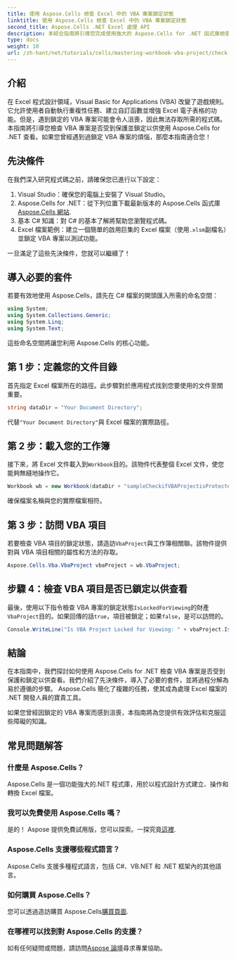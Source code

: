 ```yaml
---
title: 使用 Aspose.Cells 檢查 Excel 中的 VBA 專案鎖定狀態
linktitle: 使用 Aspose.Cells 檢查 Excel 中的 VBA 專案鎖定狀態
second_title: Aspose.Cells .NET Excel 處理 API
description: 本綜合指南將引導您完成使用強大的 Aspose.Cells for .NET 函式庫檢查 Excel 中的 VBA 專案是否已鎖定以供檢視的流程。非常適合 .NET 開發人員和 Excel 使用者。
type: docs
weight: 10
url: /zh-hant/net/tutorials/cells/mastering-workbook-vba-project/check-vba-project-lock-status/
---
```

## 介紹

在 Excel 程式設計領域，Visual Basic for Applications (VBA) 改變了遊戲規則。它允許使用者自動執行重複性任務、建立自訂函數並增強 Excel 電子表格的功能。但是，遇到鎖定的 VBA 專案可能會令人沮喪，因此無法存取所需的程式碼。本指南將引導您檢查 VBA 專案是否受到保護並鎖定以供使用 Aspose.Cells for .NET 查看。如果您曾經遇到過鎖定 VBA 專案的煩惱，那麼本指南適合您！

## 先決條件

在我們深入研究程式碼之前，請確保您已進行以下設定：

1. Visual Studio：確保您的電腦上安裝了 Visual Studio。
2.  Aspose.Cells for .NET：從下列位置下載最新版本的 Aspose.Cells 函式庫[Aspose.Cells 網站](https://releases.aspose.com/cells/net/).
3. 基本 C# 知識：對 C# 的基本了解將幫助您瀏覽程式碼。
4.  Excel 檔案範例：建立一個簡單的啟用巨集的 Excel 檔案（使用`.xlsm`副檔名）並鎖定 VBA 專案以測試功能。

一旦滿足了這些先決條件，您就可以繼續了！

## 導入必要的套件

若要有效地使用 Aspose.Cells，請先在 C# 檔案的開頭匯入所需的命名空間：

```csharp
using System;
using System.Collections.Generic;
using System.Linq;
using System.Text;
```

這些命名空間將讓您利用 Aspose.Cells 的核心功能。

## 第 1 步：定義您的文件目錄

首先指定 Excel 檔案所在的路徑。此步驟對於應用程式找到您要使用的文件至關重要。

```csharp
string dataDir = "Your Document Directory";
```

代替`"Your Document Directory"`與 Excel 檔案的實際路徑。

## 第 2 步：載入您的工作簿

接下來，將 Excel 文件載入到`Workbook`目的。該物件代表整個 Excel 文件，使您能夠無縫地操作它。

```csharp
Workbook wb = new Workbook(dataDir + "sampleCheckifVBAProjectisProtected.xlsm");
```

確保檔案名稱與您的實際檔案相符。

## 第 3 步：訪問 VBA 項目

若要檢查 VBA 項目的鎖定狀態，請造訪`VbaProject`與工作簿相關聯。該物件提供對與 VBA 項目相關的屬性和方法的存取。

```csharp
Aspose.Cells.Vba.VbaProject vbaProject = wb.VbaProject;
```

## 步驟 4：檢查 VBA 項目是否已鎖定以供查看

最後，使用以下指令檢查 VBA 專案的鎖定狀態`IsLockedForViewing`的財產`VbaProject`目的。如果回傳的話`true`，項目被鎖定；如果`false`，是可以訪問的。

```csharp
Console.WriteLine("Is VBA Project Locked for Viewing: " + vbaProject.IsLockedForViewing);
```

## 結論

在本指南中，我們探討如何使用 Aspose.Cells for .NET 檢查 VBA 專案是否受到保護和鎖定以供查看。我們介紹了先決條件，導入了必要的套件，並將過程分解為易於遵循的步驟。 Aspose.Cells 簡化了複雜的任務，使其成為處理 Excel 檔案的 .NET 開發人員的寶貴工具。

如果您曾經因鎖定的 VBA 專案而感到沮喪，本指南將為您提供有效評估和克服這些障礙的知識。

## 常見問題解答

### 什麼是 Aspose.Cells？

Aspose.Cells 是一個功能強大的.NET 程式庫，用於以程式設計方式建立、操作和轉換 Excel 檔案。

### 我可以免費使用 Aspose.Cells 嗎？

是的！ Aspose 提供免費試用版，您可以探索。一探究竟[這裡](https://releases.aspose.com/).

### Aspose.Cells 支援哪些程式語言？

Aspose.Cells 支援多種程式語言，包括 C#、VB.NET 和 .NET 框架內的其他語言。

### 如何購買 Aspose.Cells？

您可以透過造訪購買 Aspose.Cells[購買頁面](https://purchase.aspose.com/buy).

### 在哪裡可以找到對 Aspose.Cells 的支援？

如有任何疑問或問題，請訪問[Aspose 論壇](https://forum.aspose.com/c/cells/9)尋求專業協助。